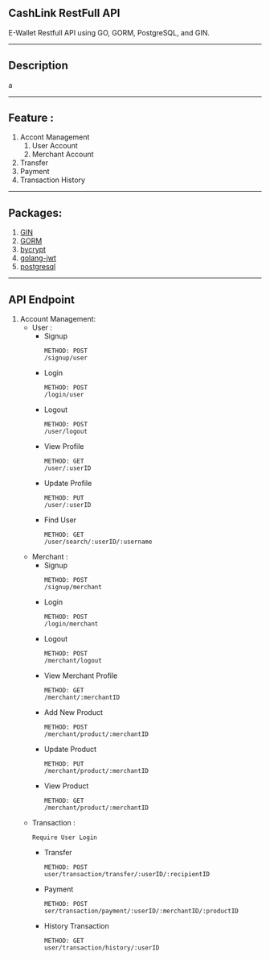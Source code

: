 ## CashLink RestFull API

E-Wallet Restfull API using GO, GORM, PostgreSQL, and GIN.

---

## Description

a

---

## Feature :

1. Accont Management
   1. User Account
   2. Merchant Account
2. Transfer
3. Payment
4. Transaction History

---

## Packages:

1. [GIN](https://gin-gonic.com/)
2. [GORM](https://gorm.io/)
3. [bycrypt](https://pkg.go.dev/golang.org/x/crypto/bcrypt)
4. [golang-jwt](https://github.com/golang-jwt/jwt)
5. [postgresql](https://www.postgresql.org/)

---

## API Endpoint

1. Account Management:
   - User :
     - Signup
       ```
       METHOD: POST
       /signup/user
       ```
     - Login
       ```
       METHOD: POST
       /login/user
       ```
     - Logout
       ```
       METHOD: POST
       /user/logout
       ```
     - View Profile
       ```
       METHOD: GET
       /user/:userID
       ```
     - Update Profile
       ```
       METHOD: PUT
       /user/:userID
       ```
     - Find User
       ```
       METHOD: GET
       /user/search/:userID/:username
       ```
   - Merchant :
     - Signup
       ```
       METHOD: POST
       /signup/merchant
       ```
     - Login
       ```
       METHOD: POST
       /login/merchant
       ```
     - Logout
       ```
       METHOD: POST
       /merchant/logout
       ```
     - View Merchant Profile
       ```
       METHOD: GET
       /merchant/:merchantID
       ```
     - Add New Product
       ```
       METHOD: POST
       /merchant/product/:merchantID
       ```
     - Update Product
       ```
       METHOD: PUT
       /merchant/product/:merchantID
       ```
     - View Product
       ```
       METHOD: GET
       /merchant/product/:merchantID
       ```
   - Transaction :
     ```
     Require User Login
     ```
     - Transfer
       ```
       METHOD: POST
       user/transaction/transfer/:userID/:recipientID
       ```
     - Payment
       ```
       METHOD: POST
       ser/transaction/payment/:userID/:merchantID/:productID
       ```
     - History Transaction
       ```
       METHOD: GET
       user/transaction/history/:userID
       ```

